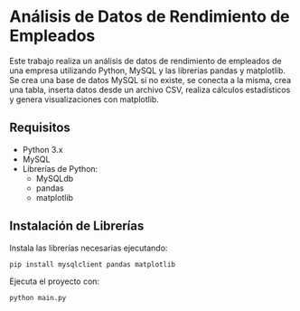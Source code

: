 # Análisis de Datos de Rendimiento de Empleados

Este trabajo realiza un análisis de datos de rendimiento de empleados de una empresa utilizando Python, MySQL y las librerias pandas y matplotlib. Se crea una base de datos MySQL si no existe, se conecta a la misma, crea una tabla, inserta datos desde un archivo CSV, realiza cálculos estadísticos y genera visualizaciones con matplotlib.

## Requisitos

- Python 3.x
- MySQL
- Librerías de Python:
  - MySQLdb
  - pandas
  - matplotlib

## Instalación de Librerías

Instala las librerías necesarias ejecutando:

```bash
pip install mysqlclient pandas matplotlib
```

Ejecuta el proyecto con:
```bash
python main.py
```

